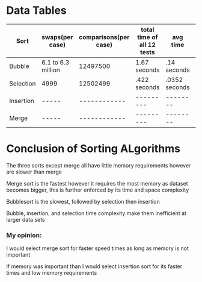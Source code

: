 # Data Tables
|Sort|swaps(per case)|comparisons(per case)|total time of all 12 tests|avg time|highest time|lowest time|
|----|-----|------------|---------|--------|------------|-----------|
|Bubble|6.1 to 6.3 million|12497500|1.67 seconds|.14 seconds|.236 seconds|.124 seconds| 
|Selection|4999|12502499|.422 seconds|.0352 seconds|.0618 seconds| .0279 seconds|
|Insertion|-----|------------|---------|--------|------------|-----------|
|Merge|-----|------------|---------|--------|------------|-----------|
# Conclusion of Sorting ALgorithms
The three sorts except merge all have little memory requirements however are slower than merge

Merge sort is the fastest however it requires the most memory as dataset becomes bigger, this is further enforced by its time and space complexity  

Bubblesort is the slowest, followed by selection then insertion

Bubble, insertion, and selection time complexity make them inefficient at larger data sets

### My opinion: 
I would select merge sort for faster speed times as long as memory is not important

If memory was important than I would select insertion sort for its faster times and low memory requirements
